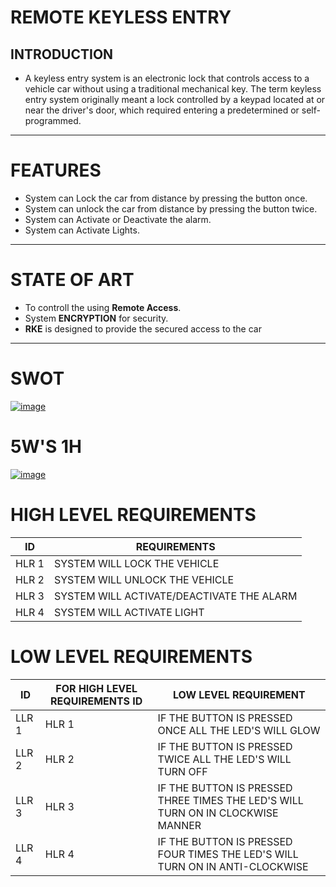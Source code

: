 # REMOTE KEYLESS ENTRY
## INTRODUCTION
- A keyless entry system is an electronic lock that controls access to a vehicle car without using a traditional mechanical key. The term keyless entry system originally meant a lock controlled by a keypad located at or near the driver's door, which required entering a predetermined or self-programmed.
_________________________________________
# FEATURES
- System can Lock the car from distance by pressing the button once.
- System can unlock the car from distance by pressing the button twice.
- System can Activate or Deactivate the alarm.
- System can Activate Lights.
___________________________________________________________
# STATE OF ART
- To controll the using **Remote Access**.
- System **ENCRYPTION** for security.
- **RKE** is designed to provide the secured access to the car
_____________________________________
# SWOT
[![image](https://www.linkpicture.com/q/RKE-SWOT.jpeg)](https://www.linkpicture.com/view.php?img=LPic622ba526d1ed81339196745)

# 5W'S 1H
[![image](https://www.linkpicture.com/q/RKE.jpeg)](https://www.linkpicture.com/view.php?img=LPic622ba44f1bf761650970026)
# HIGH LEVEL REQUIREMENTS
|ID| REQUIREMENTS |
|--|--------------|
|HLR 1| SYSTEM WILL LOCK THE VEHICLE|
|HLR 2| SYSTEM WILL UNLOCK THE VEHICLE|
|HLR 3| SYSTEM WILL ACTIVATE/DEACTIVATE THE ALARM|
|HLR 4| SYSTEM WILL ACTIVATE LIGHT|
# LOW LEVEL REQUIREMENTS
| ID | FOR HIGH LEVEL REQUIREMENTS ID | LOW LEVEL REQUIREMENT |
|------| ----- |-----------------------|
|LLR 1|HLR 1| IF THE BUTTON IS PRESSED ONCE ALL THE LED'S WILL GLOW|
|LLR 2|HLR 2| IF THE BUTTON IS PRESSED TWICE ALL THE LED'S WILL TURN OFF|
|LLR 3|HLR 3| IF THE BUTTON IS PRESSED THREE TIMES THE LED'S WILL TURN ON IN CLOCKWISE MANNER|
|LLR 4|HLR 4| IF THE BUTTON IS PRESSED FOUR TIMES THE LED'S WILL TURN ON IN ANTI-CLOCKWISE|


